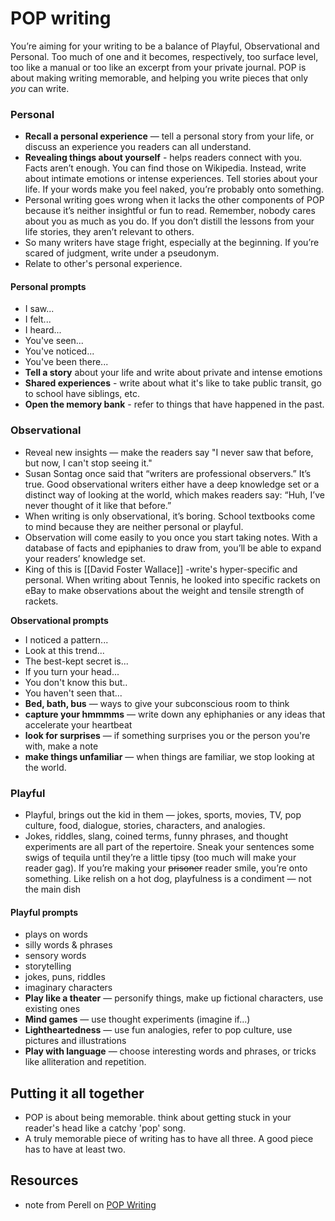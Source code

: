 # POP writing 



You’re aiming for your writing to be a balance of Playful, Observational and Personal. Too much of one and it becomes, respectively, too surface level, too like a manual or too like an excerpt from your private journal.
POP is about making writing memorable, and helping you write pieces that only _you_ can write.

### Personal

- **Recall a personal experience** — tell a personal story from your life, or discuss an experience you readers can all understand. 
- **Revealing things about yourself** -  helps readers connect with you. Facts aren’t enough. You can find those on Wikipedia. Instead, write about intimate emotions or intense experiences. Tell stories about your life. If your words make you feel naked, you’re probably onto something.
- Personal writing goes wrong when it lacks the other components of POP because it’s neither insightful or fun to read. Remember, nobody cares about you as much as you do. If you don’t distill the lessons from your life stories, they aren’t relevant to others.
- So many writers have stage fright, especially at the beginning. If you’re scared of judgment, write under a pseudonym.
- Relate to other's personal experience. 

####  **Personal prompts**
* I saw...
* I felt...
* I heard...
* You've seen...
* You've noticed...
* You've been there... 
* **Tell a story** about your life and write about private and intense emotions 
* **Shared experiences** - write about what it's like to take public transit, go to school have siblings, etc. 
* **Open the memory bank** - refer to things that have happened in the past. 

### Observational 
- Reveal new insights — make the readers say "I never saw that before, but now, I can't stop seeing it."
- Susan Sontag once said that “writers are professional observers.” It’s true. Good observational writers either have a deep knowledge set or a distinct way of looking at the world, which makes readers say: “Huh, I’ve never thought of it like that before.”
- When writing is only observational, it’s boring. School textbooks come to mind because they are neither personal or playful. 
- Observation will come easily to you once you start taking notes. With a database of facts and epiphanies to draw from, you’ll be able to expand your readers’ knowledge set.
- King of this is [[David Foster Wallace]] -write's hyper-specific and personal. When writing about Tennis, he looked into specific rackets on eBay to make observations about the weight and tensile strength of rackets. 

**Observational prompts**
* I noticed a pattern...
* Look at this trend...
* The best-kept secret is...
* If you turn your head...
* You don't know this but..
* You haven't seen that... 
* **Bed, bath, bus** — ways to give your subconscious room to think 
* **capture your hmmmms** — write down any ephiphanies or any ideas that accelerate your heartbeat
* **look for surprises** — if something surprises you or the person you're with, make a note 
* **make things unfamiliar** — when things are familiar, we stop looking at the world.

### Playful
- Playful, brings out the kid in them  — jokes, sports, movies, TV, pop culture, food, dialogue, stories, characters, and analogies.
- Jokes, riddles, slang, coined terms, funny phrases, and thought experiments are all part of the repertoire. Sneak your sentences some swigs of tequila until they’re a little tipsy (too much will make your reader gag). If you’re making your ~~prisoner~~ reader smile, you’re onto something. Like relish on a hot dog, playfulness is a condiment — not the main dish

#### Playful prompts
* plays on words
* silly words & phrases 
* sensory words
* storytelling
* jokes, puns, riddles
* imaginary characters 
* **Play like a theater** — personify things, make up fictional characters, use existing ones 
* **Mind games** — use thought experiments (imagine if...)
* **Lightheartedness** — use fun analogies, refer to pop culture, use pictures and illustrations 
* **Play with language** — choose interesting words and phrases, or tricks like alliteration and repetition. 

## Putting it all together
* POP is about being memorable. think about getting stuck in your reader's head like a catchy 'pop' song. 
* A truly memorable piece of writing has to have all three. A good piece has to have at least two.

## Resources 
- note from Perell on [POP Writing](https://perell.com/note/pop-writing/)

